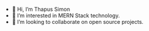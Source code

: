 - 👋 Hi, I’m Thapus Simon
- 👀 I’m interested in MERN Stack technology. 
- 💞️ I’m looking to collaborate on open source projects.

<!---
thapussimon/thapussimon is a ✨ special ✨ repository because its `README.md` (this file) appears on your GitHub profile.
You can click the Preview link to take a look at your changes.
--->
